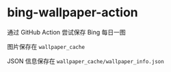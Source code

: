 # bing-wallpaper-action
通过 GitHub Action 尝试保存 Bing 每日一图

图片保存在 `wallpaper_cache`

JSON 信息保存在 `wallpaper_cache/wallpaper_info.json`
